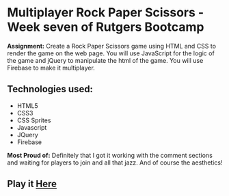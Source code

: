 # Multiplayer Rock Paper Scissors - Week seven of Rutgers Bootcamp

**Assignment:** Create a Rock Paper Scissors game using HTML and CSS to render the game on the web page. You will use JavaScript for the logic of the game and jQuery to manipulate the html of the game. You will use Firebase to make it multiplayer.

## Technologies used:
* HTML5
* CSS3
* CSS Sprites 
* Javascript
* JQuery
* Firebase

**Most Proud of:** Definitely that I got it working with the comment sections and waiting for players to join and all that jazz. And of course the aesthetics!

## Play it [Here](https://stark-cliffs-51321.herokuapp.com/)